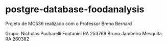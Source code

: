 # postgre-database-foodanalysis

Projeto de MC536 realizado com o Professor Breno Bernard

Grupo: Nicholas Pucharelli Fontanini RA 253769
       Bruno Jambeiro Mesquita RA 260382
